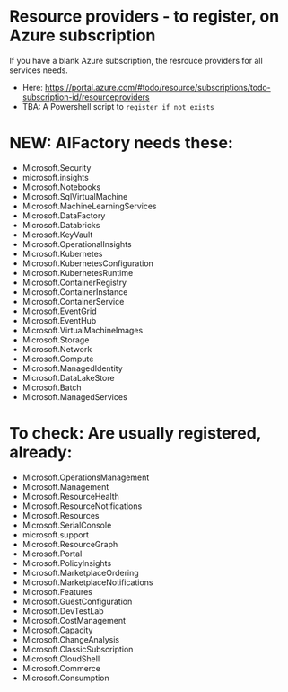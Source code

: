 # Resource providers - to register, on Azure subscription

If you have a blank Azure subscription, the resrouce providers for all services needs. 

- Here: https://portal.azure.com/#todo/resource/subscriptions/todo-subscription-id/resourceproviders
- TBA: A Powershell script to `register if not exists`

# NEW: AIFactory needs these:

- Microsoft.Security
- microsoft.insights
- Microsoft.Notebooks
- Microsoft.SqlVirtualMachine
- Microsoft.MachineLearningServices
- Microsoft.DataFactory
- Microsoft.Databricks
- Microsoft.KeyVault
- Microsoft.OperationalInsights
- Microsoft.Kubernetes
- Microsoft.KubernetesConfiguration
- Microsoft.KubernetesRuntime
- Microsoft.ContainerRegistry
- Microsoft.ContainerInstance
- Microsoft.ContainerService
- Microsoft.EventGrid
- Microsoft.EventHub
- Microsoft.VirtualMachineImages
- Microsoft.Storage
- Microsoft.Network
- Microsoft.Compute
- Microsoft.ManagedIdentity
- Microsoft.DataLakeStore
- Microsoft.Batch
- Microsoft.ManagedServices

# To check: Are usually registered, already:

- Microsoft.OperationsManagement
- Microsoft.Management
- Microsoft.ResourceHealth
- Microsoft.ResourceNotifications
- Microsoft.Resources
- Microsoft.SerialConsole
- microsoft.support
- Microsoft.ResourceGraph
- Microsoft.Portal
- Microsoft.PolicyInsights
- Microsoft.MarketplaceOrdering
- Microsoft.MarketplaceNotifications
- Microsoft.Features
- Microsoft.GuestConfiguration
- Microsoft.DevTestLab
- Microsoft.CostManagement
- Microsoft.Capacity
- Microsoft.ChangeAnalysis
- Microsoft.ClassicSubscription
- Microsoft.CloudShell
- Microsoft.Commerce
- Microsoft.Consumption
